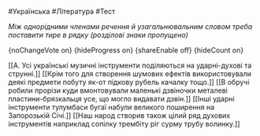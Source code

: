 #Українська #Література #Тест

*Між однорідними членами речення й узагальнювальним словом треба поставити тире в рядку (розділові знаки пропущено)*

{noChangeVote on}
{hideProgress on}
{shareEnable off}
{hideCount on}

[[А. Усі українські музичні інструменти поділяються на ударні-духові та струнні.]]
[[Крім того для створення шумових ефектів використовували деякі предмети побуту як-от підкову рубель качалку тощо.]]
[[В обручі робили прорізи куди вмонтовували маленькі дзвіночки металеві пластини-брязкальця усе, що могло видавати дзвін.]]
[[Інші ударні інструменти тулумбаси бугаї набули великого поширення на Запорозькій Січі.]]
[[Наш народ створив також цілий ряд духових інструментів наприклад сопілку трембіту ріг сурму трубу волинку.]]
